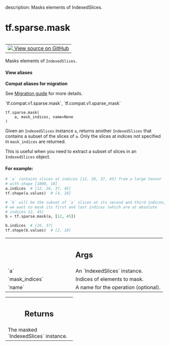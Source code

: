 description: Masks elements of IndexedSlices.

<div itemscope itemtype="http://developers.google.com/ReferenceObject">
<meta itemprop="name" content="tf.sparse.mask" />
<meta itemprop="path" content="Stable" />
</div>

# tf.sparse.mask

<!-- Insert buttons and diff -->

<table class="tfo-notebook-buttons tfo-api nocontent" align="left">
<td>
  <a target="_blank" href="https://github.com/tensorflow/tensorflow/blob/r2.2/tensorflow/python/ops/array_ops.py#L1749-L1790">
    <img src="https://www.tensorflow.org/images/GitHub-Mark-32px.png" />
    View source on GitHub
  </a>
</td>
</table>



Masks elements of `IndexedSlices`.

<section class="expandable">
  <h4 class="showalways">View aliases</h4>
  <p>
<b>Compat aliases for migration</b>
<p>See
<a href="https://www.tensorflow.org/guide/migrate">Migration guide</a> for
more details.</p>
<p>`tf.compat.v1.sparse.mask`, `tf.compat.v1.sparse_mask`</p>
</p>
</section>

<pre class="devsite-click-to-copy prettyprint lang-py tfo-signature-link">
<code>tf.sparse.mask(
    a, mask_indices, name=None
)
</code></pre>



<!-- Placeholder for "Used in" -->

Given an `IndexedSlices` instance `a`, returns another `IndexedSlices` that
contains a subset of the slices of `a`. Only the slices at indices not
specified in `mask_indices` are returned.

This is useful when you need to extract a subset of slices in an
`IndexedSlices` object.

#### For example:



```python
# `a` contains slices at indices [12, 26, 37, 45] from a large tensor
# with shape [1000, 10]
a.indices  # [12, 26, 37, 45]
tf.shape(a.values)  # [4, 10]

# `b` will be the subset of `a` slices at its second and third indices, so
# we want to mask its first and last indices (which are at absolute
# indices 12, 45)
b = tf.sparse.mask(a, [12, 45])

b.indices  # [26, 37]
tf.shape(b.values)  # [2, 10]
```

<!-- Tabular view -->
 <table class="responsive fixed orange">
<colgroup><col width="214px"><col></colgroup>
<tr><th colspan="2"><h2 class="add-link">Args</h2></th></tr>

<tr>
<td>
`a`
</td>
<td>
An `IndexedSlices` instance.
</td>
</tr><tr>
<td>
`mask_indices`
</td>
<td>
Indices of elements to mask.
</td>
</tr><tr>
<td>
`name`
</td>
<td>
A name for the operation (optional).
</td>
</tr>
</table>



<!-- Tabular view -->
 <table class="responsive fixed orange">
<colgroup><col width="214px"><col></colgroup>
<tr><th colspan="2"><h2 class="add-link">Returns</h2></th></tr>
<tr class="alt">
<td colspan="2">
The masked `IndexedSlices` instance.
</td>
</tr>

</table>

